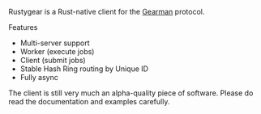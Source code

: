 Rustygear is a Rust-native client for the [Gearman](https://gearman.org/) protocol.

Features
- Multi-server support
- Worker (execute jobs)
- Client (submit jobs)
- Stable Hash Ring routing by Unique ID
- Fully async

The client is still very much an alpha-quality piece of software. Please do read the
documentation and examples carefully.
